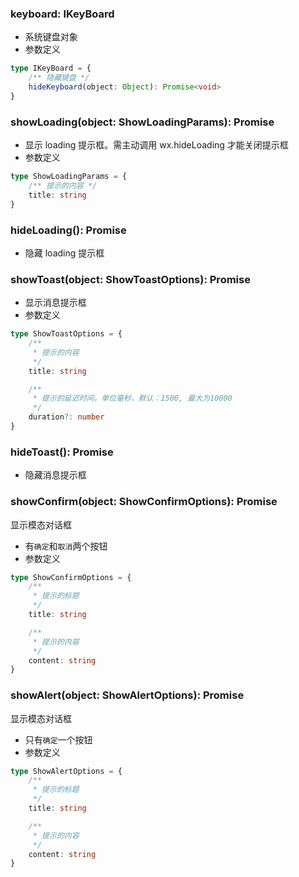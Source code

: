 ### **keyboard: IKeyBoard**
- 系统键盘对象
- 参数定义

```typescript
type IKeyBoard = {
	/** 隐藏键盘 */
	hideKeyboard(object: Object): Promise<void>
}

```


### **showLoading(object: ShowLoadingParams): Promise**
- 显示 loading 提示框。需主动调用 wx.hideLoading 才能关闭提示框
- 参数定义

```typescript
type ShowLoadingParams = {
	/** 提示的内容 */
	title: string
}

```


### **hideLoading(): Promise**
- 隐藏 loading 提示框


### **showToast(object: ShowToastOptions): Promise**
- 显示消息提示框
- 参数定义

```typescript
type ShowToastOptions = {
	/**
	 * 提示的内容
	 */
	title: string

	/**
	 * 提示的延迟时间，单位毫秒，默认：1500, 最大为10000
	 */
	duration?: number
}

```


### **hideToast(): Promise**
- 隐藏消息提示框


### **showConfirm(object: ShowConfirmOptions): Promise**
显示模态对话框
- 有`确定`和`取消`两个按钮
- 参数定义

```typescript
type ShowConfirmOptions = {
	/**
	 * 提示的标题
	 */
	title: string

	/**
	 * 提示的内容
	 */
	content: string
}

```


### **showAlert(object: ShowAlertOptions): Promise**
显示模态对话框
- 只有`确定`一个按钮
- 参数定义

```typescript
type ShowAlertOptions = {
	/**
	 * 提示的标题
	 */
	title: string

	/**
	 * 提示的内容
	 */
	content: string
}

```

